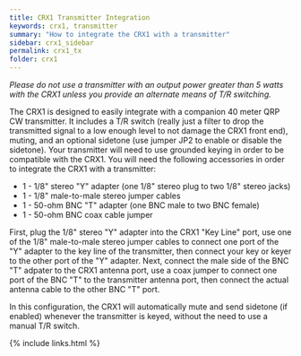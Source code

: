 ```yaml
---
title: CRX1 Transmitter Integration
keywords: crx1, transmitter
summary: "How to integrate the CRX1 with a transmitter"
sidebar: crx1_sidebar
permalink: crx1_tx
folder: crx1
---
```


_Please do not use a transmitter with an output power greater than 5 watts with the CRX1 unless you provide an alternate means of T/R switching._

The CRX1 is designed to easily integrate with a companion 40 meter QRP CW transmitter. It includes a T/R switch (really just a filter to drop the transmitted signal to a low enough level to not damage the CRX1 front end), muting, and an optional sidetone (use jumper JP2 to enable or disable the sidetone). Your transmitter will need to use grounded keying in order to be compatible with the CRX1. You will need the following accessories in order to integrate the CRX1 with a transmitter:

* 1 - 1/8" stereo "Y" adapter (one 1/8" stereo plug to two 1/8" stereo jacks)
* 1 - 1/8" male-to-male stereo jumper cables
* 1 - 50-ohm BNC "T" adapter (one BNC male to two BNC female)
* 1 - 50-ohm BNC coax cable jumper

First, plug the 1/8" stereo "Y" adapter into the CRX1 "Key Line" port, use one of the 1/8" male-to-male stereo jumper cables to connect one port of the "Y" adapter to the key line of the transmitter, then connect your key or keyer to the other port of the "Y" adapter. Next, connect the male side of the BNC "T" adpater to the CRX1 antenna port, use a coax jumper to connect one port of the BNC "T" to the transmitter antenna port, then connect the actual antenna cable to the other BNC "T" port.

In this configuration, the CRX1 will automatically mute and send sidetone (if enabled) whenever the transmitter is keyed, without the need to use a manual T/R switch.

{% include links.html %}
